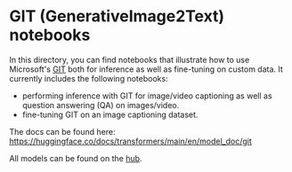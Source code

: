 # GIT (GenerativeImage2Text) notebooks

In this directory, you can find notebooks that illustrate how to use Microsoft's [GIT](https://huggingface.co/docs/transformers/main/model_doc/git) both for inference as well as fine-tuning on custom data. It currently includes the following notebooks:

- performing inference with GIT for image/video captioning as well as question answering (QA) on images/video.
- fine-tuning GIT on an image captioning dataset.

The docs can be found here: https://huggingface.co/docs/transformers/main/en/model_doc/git

All models can be found on the [hub](https://huggingface.co/models?search=git).
